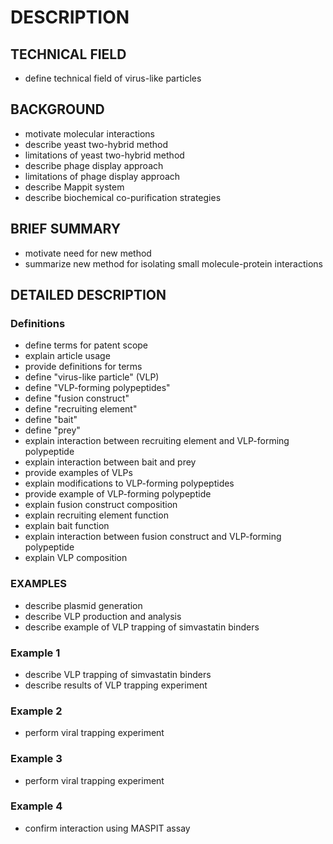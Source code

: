 # DESCRIPTION

## TECHNICAL FIELD

- define technical field of virus-like particles

## BACKGROUND

- motivate molecular interactions
- describe yeast two-hybrid method
- limitations of yeast two-hybrid method
- describe phage display approach
- limitations of phage display approach
- describe Mappit system
- describe biochemical co-purification strategies

## BRIEF SUMMARY

- motivate need for new method
- summarize new method for isolating small molecule-protein interactions

## DETAILED DESCRIPTION

### Definitions

- define terms for patent scope
- explain article usage
- provide definitions for terms
- define "virus-like particle" (VLP)
- define "VLP-forming polypeptides"
- define "fusion construct"
- define "recruiting element"
- define "bait"
- define "prey"
- explain interaction between recruiting element and VLP-forming polypeptide
- explain interaction between bait and prey
- provide examples of VLPs
- explain modifications to VLP-forming polypeptides
- provide example of VLP-forming polypeptide
- explain fusion construct composition
- explain recruiting element function
- explain bait function
- explain interaction between fusion construct and VLP-forming polypeptide
- explain VLP composition

### EXAMPLES

- describe plasmid generation
- describe VLP production and analysis
- describe example of VLP trapping of simvastatin binders

### Example 1

- describe VLP trapping of simvastatin binders
- describe results of VLP trapping experiment

### Example 2

- perform viral trapping experiment

### Example 3

- perform viral trapping experiment

### Example 4

- confirm interaction using MASPIT assay

